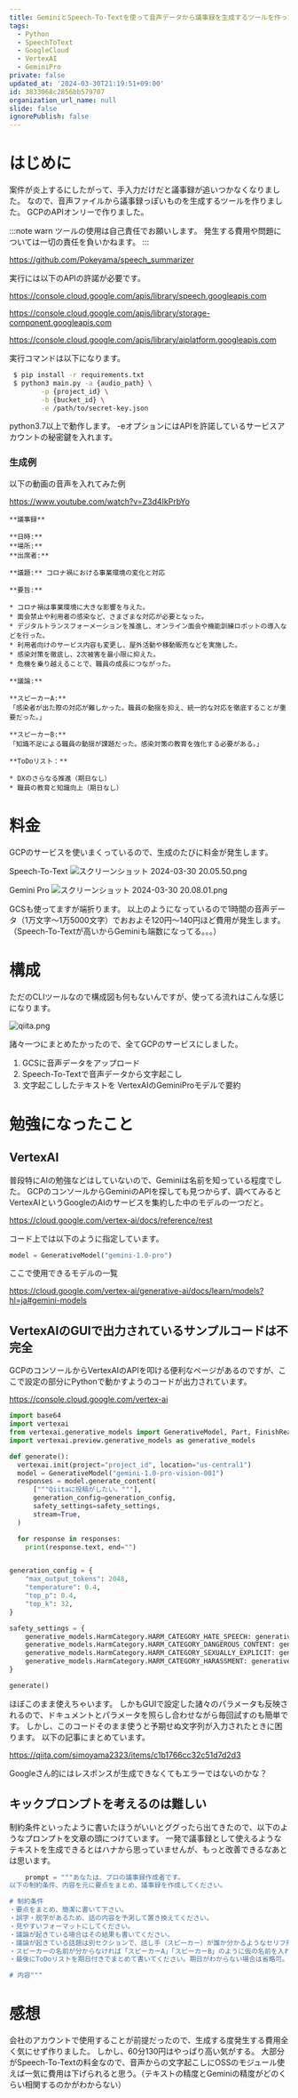```yaml
---
title: GeminiとSpeech-To-Textを使って音声データから議事録を生成するツールを作った
tags:
  - Python
  - SpeechToText
  - GoogleCloud
  - VertexAI
  - GeminiPro
private: false
updated_at: '2024-03-30T21:19:51+09:00'
id: 3833068c2856bb579707
organization_url_name: null
slide: false
ignorePublish: false
---
```

# はじめに
案件が炎上するにしたがって、手入力だけだと議事録が追いつかなくなりました。
なので、音声ファイルから議事録っぽいものを生成するツールを作りました。
GCPのAPIオンリーで作りました。

:::note warn
ツールの使用は自己責任でお願いします。
発生する費用や問題については一切の責任を負いかねます。
:::

https://github.com/Pokeyama/speech_summarizer

実行には以下のAPIの許諾が必要です。

https://console.cloud.google.com/apis/library/speech.googleapis.com

https://console.cloud.google.com/apis/library/storage-component.googleapis.com

https://console.cloud.google.com/apis/library/aiplatform.googleapis.com


実行コマンドは以下になります。

```sh
 $ pip install -r requirements.txt
 $ python3 main.py -a {audio_path} \
        -p {project_id} \
        -b {bucket_id} \
        -e /path/to/secret-key.json
```
python3.7以上で動作します。
-eオプションにはAPIを許諾しているサービスアカウントの秘密鍵を入れます。

### 生成例
以下の動画の音声を入れてみた例

https://www.youtube.com/watch?v=Z3d4IkPrbYo

```text
**議事録**

**日時:**
**場所:**
**出席者:**

**議題:** コロナ禍における事業環境の変化と対応

**要旨:**

* コロナ禍は事業環境に大きな影響を与えた。
* 面会禁止や利用者の感染など、さまざまな対応が必要となった。
* デジタルトランスフォーメーションを推進し、オンライン面会や機能訓練ロボットの導入などを行った。
* 利用者向けのサービス内容も変更し、屋外活動や移動販売などを実施した。
* 感染対策を徹底し、2次被害を最小限に抑えた。
* 危機を乗り越えることで、職員の成長につながった。

**議論:**

**スピーカーA:**
「感染者が出た際の対応が難しかった。職員の動揺を抑え、統一的な対応を徹底することが重要だった。」

**スピーカーB:**
「知識不足による職員の動揺が課題だった。感染対策の教育を強化する必要がある。」

**ToDoリスト：**

* DXのさらなる推進（期日なし）
* 職員の教育と知識向上（期日なし）
```

# 料金
GCPのサービスを使いまくっているので、生成のたびに料金が発生します。

Speech-To-Text 
![スクリーンショット 2024-03-30 20.05.50.png](https://qiita-image-store.s3.ap-northeast-1.amazonaws.com/0/855584/fb8ea2c7-8ef2-89af-63f7-c1b3f83fb846.png)

Gemini Pro
![スクリーンショット 2024-03-30 20.08.01.png](https://qiita-image-store.s3.ap-northeast-1.amazonaws.com/0/855584/fbda96e2-585c-e670-514d-24c1f01f97d8.png)

GCSも使ってますが端折ります。
以上のようになっているので1時間の音声データ（1万文字〜1万5000文字）でおおよそ120円〜140円ほど費用が発生します。
（Speech-To-Textが高いからGeminiも端数になってる。。。）

# 構成
ただのCLIツールなので構成図も何もないんですが、使ってる流れはこんな感じになります。

![qiita.png](https://qiita-image-store.s3.ap-northeast-1.amazonaws.com/0/855584/2b301495-24f1-cfbd-451b-f049a7e04cc3.png)


諸々一つにまとめたかったので、全てGCPのサービスにしました。

1. GCSに音声データをアップロード
1. Speech-To-Textで音声データから文字起こし
1. 文字起こししたテキストを VertexAIのGeminiProモデルで要約

# 勉強になったこと
## VertexAI
普段特にAIの勉強などはしていないので、Geminiは名前を知っている程度でした。
GCPのコンソールからGeminiのAPIを探しても見つからず、調べてみるとVertexAIというGoogleのAIのサービスを集約した中のモデルの一つだと。

https://cloud.google.com/vertex-ai/docs/reference/rest


コード上では以下のように指定しています。

```python
model = GenerativeModel("gemini-1.0-pro")
```

ここで使用できるモデルの一覧

https://cloud.google.com/vertex-ai/generative-ai/docs/learn/models?hl=ja#gemini-models

## VertexAIのGUIで出力されているサンプルコードは不完全
GCPのコンソールからVertexAIのAPIを叩ける便利なページがあるのですが、ここで設定の部分にPythonで動かすようのコードが出力されています。

https://console.cloud.google.com/vertex-ai

```python
import base64
import vertexai
from vertexai.generative_models import GenerativeModel, Part, FinishReason
import vertexai.preview.generative_models as generative_models

def generate():
  vertexai.init(project="project_id", location="us-central1")
  model = GenerativeModel("gemini-1.0-pro-vision-001")
  responses = model.generate_content(
      ["""Qiitaに投稿がしたい。"""],
      generation_config=generation_config,
      safety_settings=safety_settings,
      stream=True,
  )

  for response in responses:
    print(response.text, end="")


generation_config = {
    "max_output_tokens": 2048,
    "temperature": 0.4,
    "top_p": 0.4,
    "top_k": 32,
}

safety_settings = {
    generative_models.HarmCategory.HARM_CATEGORY_HATE_SPEECH: generative_models.HarmBlockThreshold.BLOCK_MEDIUM_AND_ABOVE,
    generative_models.HarmCategory.HARM_CATEGORY_DANGEROUS_CONTENT: generative_models.HarmBlockThreshold.BLOCK_MEDIUM_AND_ABOVE,
    generative_models.HarmCategory.HARM_CATEGORY_SEXUALLY_EXPLICIT: generative_models.HarmBlockThreshold.BLOCK_MEDIUM_AND_ABOVE,
    generative_models.HarmCategory.HARM_CATEGORY_HARASSMENT: generative_models.HarmBlockThreshold.BLOCK_MEDIUM_AND_ABOVE,
}

generate()


```

ほぼこのまま使えちゃいます。
しかもGUIで設定した諸々のパラメータも反映されるので、ドキュメントとパラメータを照らし合わせながら毎回試すのも簡単です。
しかし、このコードそのまま使うと予期せぬ文字列が入力されたときに困ります。
以下の記事にまとめています。

https://qiita.com/simoyama2323/items/c1b1766cc32c51d7d2d3

Googleさん的にはレスポンスが生成できなくてもエラーではないのかな？

## キックプロンプトを考えるのは難しい
制約条件といったように書いたほうがいいとググったら出てきたので、以下のようなプロンプトを文章の頭につけています。
一発で議事録として使えるようなテキストを生成できるとはハナから思っていませんが、もっと改善できるなあとは思います。

```python
    prompt = """あなたは、プロの議事録作成者です。
以下の制約条件、内容を元に要点をまとめ、議事録を作成してください。

# 制約条件
・要点をまとめ、簡潔に書いて下さい。
・誤字・脱字があるため、話の内容を予測して置き換えてください。
・見やすいフォーマットにしてください。
・議論が起きている場合はその結果も書いてください。
・議論が起きている話題は別セクションで、話し手（スピーカー）が誰か分かるようなセリフ形式にして出力ください。たとえば【（スピーカーの名前）「（セリフ）」】のようにしてください
・スピーカーの名前が分からなければ「スピーカーA」「スピーカーB」のように仮の名前を入れてください。
・最後にToDoリストを期日付きでまとめて書いてください。期日がわからない場合は省略可。

# 内容"""
```

# 感想
会社のアカウントで使用することが前提だったので、生成する度発生する費用全く気にせず作りました。
しかし、60分130円はやっぱり高い気がする。
大部分がSpeech-To-Textの料金なので、音声からの文字起こしにOSSのモジュール使えば一気に費用は下げられると思う。（テキストの精度とGeminiの精度がどのくらい相関するのかがわからない）
